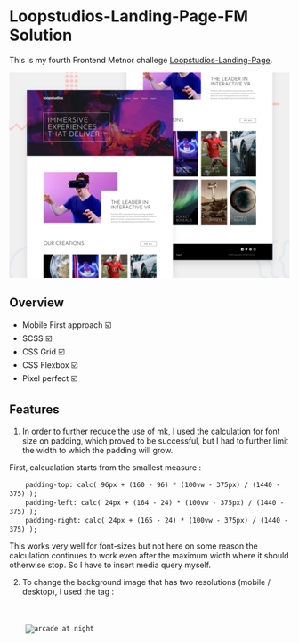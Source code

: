 # Loopstudios-Landing-Page-FM Solution


This is my fourth Frontend Metnor challege [Loopstudios-Landing-Page](https://www.frontendmentor.io/challenges/loopstudios-landing-page-N88J5Onjw).

![Screenshot](desktop-preview.jpg)

## Overview

* Mobile First approach :ballot_box_with_check:
* SCSS :ballot_box_with_check:
* CSS Grid :ballot_box_with_check:
* CSS Flexbox :ballot_box_with_check:
* Pixel perfect :ballot_box_with_check:

## Features

1. In order to further reduce the use of mk, I used the calculation for font size on padding, which proved to be successful, but I had to further limit the width to which the padding will grow.

First, calcualation starts from the smallest measure :

        padding-top: calc( 96px + (160 - 96) * (100vw - 375px) / (1440 - 375) );
        padding-left: calc( 24px + (164 - 24) * (100vw - 375px) / (1440 - 375) );
        padding-right: calc( 24px + (165 - 24) * (100vw - 375px) / (1440 - 375) );
        
 This works very well for font-sizes but not here on some reason the calculation continues to work even after the maximum width where it should otherwise stop. So I have to insert   media query myself.      


2. To change the background image that has two resolutions (mobile / desktop), I used the <picture> tag :
  <code>      
<picture><source media="(max-width: 999px)" srcset="images/mobile/ ">
	<img class="creation-card__img" src="images/desktop " alt="arcade at night">
</picture>
	</code>
